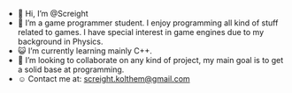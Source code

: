 - :pig: Hi, I’m @Screight
- :penguin: I’m a game programmer student. I enjoy programming all kind of stuff related to games. I have special interest in game engines due to my background in Physics. 
- :smiley_cat: I’m currently learning mainly C++.
- :duck: I’m looking to collaborate on any kind of project, my main goal is to get a solid base at programming.
- :relaxed: Contact me at: 
                      screight.kolthem@gmail.com

